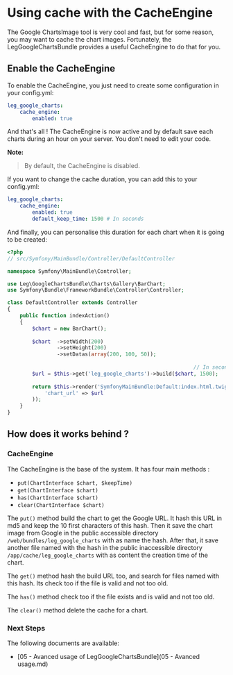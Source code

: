 Using cache with the CacheEngine
================================

The Google ChartsImage tool is very cool and fast, but for some reason, you may
want to cache the chart images. Fortunately, the LegGoogleChartsBundle provides
a useful CacheEngine to do that for you.

## Enable the CacheEngine

To enable the CacheEngine, you just need to create some configuration in your
config.yml:

``` yml
leg_google_charts:
    cache_engine:
        enabled: true
```

And that's all ! The CacheEngine is now active and by default save each charts
during an hour on your server. You don't need to edit your code.

**Note:**
> By default, the CacheEngine is disabled.

If you want to change the cache duration, you can add this to your config.yml:

``` yml
leg_google_charts:
    cache_engine:
        enabled: true
        default_keep_time: 1500 # In seconds
```

And finally, you can personalise this duration for each chart when it is going
to be created:

``` php
<?php
// src/Symfony/MainBundle/Controller/DefaultController

namespace Symfony\MainBundle\Controller;

use Leg\GoogleChartsBundle\Charts\Gallery\BarChart;
use Symfony\Bundle\FrameworkBundle\Controller\Controller;

class DefaultController extends Controller
{
    public function indexAction()
    {
    	$chart = new BarChart();
    	
    	$chart	->setWidth(200)
		    	->setHeight(200)
		    	->setDatas(array(200, 100, 50));
    	
    														// In seconds
    	$url = $this->get('leg_google_charts')->build($chart, 1500);
    	
        return $this->render('SymfonyMainBundle:Default:index.html.twig', array(
        	'chart_url' => $url
        ));
    }
}
```

## How does it works behind ?

### CacheEngine

The CacheEngine is the base of the system. It has four main methods :

- `put(ChartInterface $chart, $keepTime)`
- `get(ChartInterface $chart)`
- `has(ChartInterface $chart)`
- `clear(ChartInterface $chart)`

The `put()` method build the chart to get the Google URL. It hash this URL in md5
and keep the 10 first characters of this hash. Then it save the chart image from
Google in the public accessible directory `/web/bundles/leg_google_charts` with
as name the hash. After that, it save another file named with the hash in the
public inaccessible directory `/app/cache/leg_google_charts` with as content
the creation time of the chart.

The `get()` method hash the build URL too, and search for files named with this
hash. Its check too if the file is valid and not too old.

The `has()` method check too if the file exists and is valid and not too old.

The `clear()` method delete the cache for a chart.

### Next Steps

The following documents are available:

- [05 - Avanced usage of LegGoogleChartsBundle](05 - Avanced usage.md)